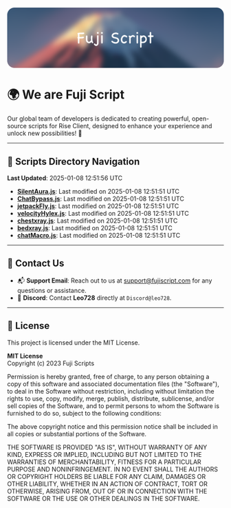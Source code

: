 ![Banner](.github/b.webp)

# 🌍 **We are Fuji Script**

Our global team of developers is dedicated to creating powerful, open-source scripts for Rise Client, designed to enhance your experience and unlock new possibilities! 🌟

---
<!-- SCRIPTS_NAVIGATION_START -->
## 📂 **Scripts Directory Navigation**

**Last Updated**: 2025-01-08 12:51:56 UTC

- **[SilentAura.js](scripts/SilentAura.js)**: Last modified on 2025-01-08 12:51:51 UTC
- **[ChatBypass.js](scripts/ChatBypass.js)**: Last modified on 2025-01-08 12:51:51 UTC
- **[jetpackFly.js](scripts/jetpackFly.js)**: Last modified on 2025-01-08 12:51:51 UTC
- **[velocityHylex.js](scripts/velocityHylex.js)**: Last modified on 2025-01-08 12:51:51 UTC
- **[chestxray.js](scripts/chestxray.js)**: Last modified on 2025-01-08 12:51:51 UTC
- **[bedxray.js](scripts/bedxray.js)**: Last modified on 2025-01-08 12:51:51 UTC
- **[chatMacro.js](scripts/chatMacro.js)**: Last modified on 2025-01-08 12:51:51 UTC

<!-- SCRIPTS_NAVIGATION_END -->

---

## 💬 **Contact Us**  
- 📬 **Support Email**: Reach out to us at [support@fujiscript.com](mailto:support@fujiscript.com) for any questions or assistance.  
- 💬 **Discord**: Contact **Leo728** directly at `Discord@leo728`.

---

## 📜 **License**

This project is licensed under the MIT License.  

**MIT License**  
Copyright (c) 2023 Fuji Scripts  

Permission is hereby granted, free of charge, to any person obtaining a copy of this software and associated documentation files (the "Software"), to deal in the Software without restriction, including without limitation the rights to use, copy, modify, merge, publish, distribute, sublicense, and/or sell copies of the Software, and to permit persons to whom the Software is furnished to do so, subject to the following conditions:  

The above copyright notice and this permission notice shall be included in all copies or substantial portions of the Software.  

THE SOFTWARE IS PROVIDED "AS IS", WITHOUT WARRANTY OF ANY KIND, EXPRESS OR IMPLIED, INCLUDING BUT NOT LIMITED TO THE WARRANTIES OF MERCHANTABILITY, FITNESS FOR A PARTICULAR PURPOSE AND NONINFRINGEMENT. IN NO EVENT SHALL THE AUTHORS OR COPYRIGHT HOLDERS BE LIABLE FOR ANY CLAIM, DAMAGES OR OTHER LIABILITY, WHETHER IN AN ACTION OF CONTRACT, TORT OR OTHERWISE, ARISING FROM, OUT OF OR IN CONNECTION WITH THE SOFTWARE OR THE USE OR OTHER DEALINGS IN THE SOFTWARE.  
